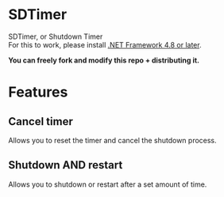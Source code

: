 # SDTimer
SDTimer, or Shutdown Timer  
For this to work, please install [.NET Framework 4.8 or later](https://dotnet.microsoft.com/en-us/download/dotnet-framework).

  **You can freely fork and modify this repo + distributing it.**  
# Features  
## Cancel timer  
Allows you to reset the timer and cancel the shutdown process.  
## Shutdown AND restart
Allows you to shutdown or restart after a set amount of time.

